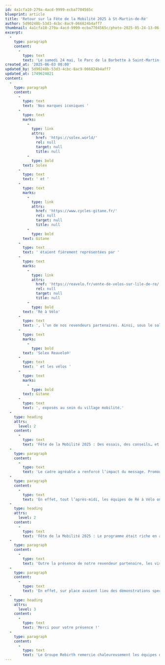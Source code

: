 ```yaml
---
id: 4a1cfa10-279a-4acd-9999-ecba7704565c
blueprint: article
title: 'Retour sur la Fête de la Mobilité 2025 à St-Martin-de-Ré'
author: 5d90248b-53d3-4cbc-8ac9-066824b4aff7
thumbnail: 4a1cfa10-279a-4acd-9999-ecba7704565c/photo-2025-05-24-13-06-55.jpg.webp
excerpt:
  -
    type: paragraph
    content:
      -
        type: text
        text: 'Le samedi 24 mai, le Parc de la Barbette à Saint-Martin-de-Ré a accueilli la Fête de la Mobilité, un événement convivial au cœur de l’île de Ré.'
created_at: '2025-06-03 08:00'
updated_by: 5d90248b-53d3-4cbc-8ac9-066824b4aff7
updated_at: 1749624821
content:
  -
    type: paragraph
    content:
      -
        type: text
        text: 'Nos marques iconiques '
      -
        type: text
        marks:
          -
            type: link
            attrs:
              href: 'https://solex.world/'
              rel: null
              target: null
              title: null
          -
            type: bold
        text: Solex
      -
        type: text
        text: ' et '
      -
        type: text
        marks:
          -
            type: link
            attrs:
              href: 'https://www.cycles-gitane.fr/'
              rel: null
              target: null
              title: null
          -
            type: bold
        text: Gitane
      -
        type: text
        text: ' étaient fièrement représentées par '
      -
        type: text
        marks:
          -
            type: link
            attrs:
              href: 'https://reavelo.fr/vente-de-velos-sur-lile-de-re/'
              rel: null
              target: null
              title: null
          -
            type: bold
        text: 'Ré à Vélo'
      -
        type: text
        text: ', l’un de nos revendeurs partenaires. Ainsi, sous le soleil et dans une ambiance festive, de nombreux visiteurs ont pu découvrir et tester nos Vélos à Assistance Electrique, en particulier les modèles '
      -
        type: text
        marks:
          -
            type: bold
        text: 'Solex Reavelo®'
      -
        type: text
        text: ' et les vélos '
      -
        type: text
        marks:
          -
            type: bold
        text: Gitane
      -
        type: text
        text: ', exposés au sein du village mobilité.'
  -
    type: heading
    attrs:
      level: 2
    content:
      -
        type: text
        text: 'Fête de la Mobilité 2025 : Des essais, des conseils… et des convictions partagées'
  -
    type: paragraph
    content:
      -
        type: text
        text: 'Le cadre agréable a renforcé l’impact du message. Promouvoir des alternatives aux véhicules thermiques prend ici tout son sens.'
  -
    type: paragraph
    content:
      -
        type: text
        text: 'En effet, tout l’après-midi, les équipes de Ré à Vélo ont accueilli non-stop un public nombreux et curieux. Chacun a pu découvrir le confort et la fluidité de nos Vélos à Assistance Électrique. Les VAE Solex Reavelo® ont particulièrement séduit grâce à leur design et leur fiabilité.'
  -
    type: heading
    attrs:
      level: 2
    content:
      -
        type: text
        text: 'Fête de la Mobilité 2025 : Le programme était riche en animations'
  -
    type: paragraph
    content:
      -
        type: text
        text: 'Outre la présence de notre revendeur partenaire, les visiteurs ont pu profiter d’un programme varié proposé par la Communauté de Communes de l’Île de Ré.'
  -
    type: paragraph
    content:
      -
        type: text
        text: 'En effet, sur place avaient lieu des démonstrations spectaculaires de BMX, des parcours de mobilité pour enfants comme des ateliers d’auto-réparation, un quizz sur les mobilités durables… Tout a vraiment été mis en œuvre pour faire de cette journée une fête à la fois ludique, pédagogique et inspirante.'
  -
    type: heading
    attrs:
      level: 3
    content:
      -
        type: text
        text: 'Merci pour votre présence !'
  -
    type: paragraph
    content:
      -
        type: text
        text: 'Le Groupe Rebirth remercie chaleureusement les équipes de Ré à Vélo pour leur engagement et leur dynamisme. Nous remercions également tous les visiteurs venus partager ce moment. C’est grâce à vous que la mobilité durable avance de jour en jour.'
---
```


